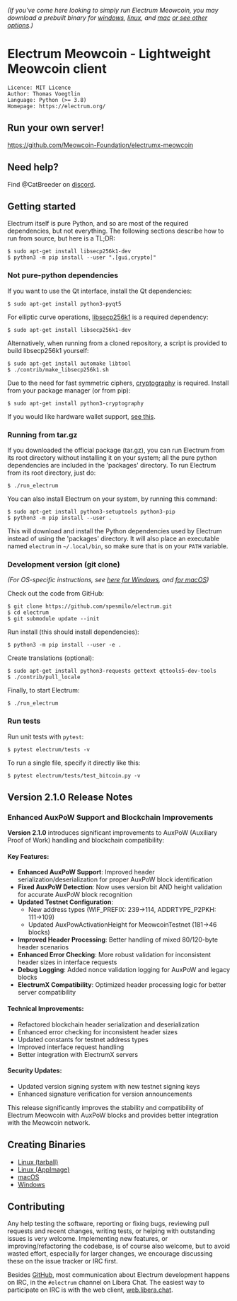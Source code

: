 _(If you've come here looking to simply run Electrum Meowcoin, you may download a prebuilt binary for
[windows](https://github.com/Meowcoin-Foundation/electrum-meowcoin/releases/download/v2.1.0/electrum-meowcoin-v2.1.0-setup.exe),
[linux](https://github.com/Meowcoin-Foundation/electrum-meowcoin/releases/download/v2.1.0/electrum-meowcoin-v2.1.0-x86_64.AppImage), and
[mac](https://github.com/Meowcoin-Foundation/electrum-meowcoin/releases/download/v2.1.0/electrum-meowcoin-v2.1.0.dmg)
[or see other options](https://github.com/Meowcoin-Foundation/electrum-meowcoin/releases/latest).)_

# Electrum Meowcoin - Lightweight Meowcoin client

```
Licence: MIT Licence
Author: Thomas Voegtlin
Language: Python (>= 3.8)
Homepage: https://electrum.org/
```

## Run your own server!

https://github.com/Meowcoin-Foundation/electrumx-meowcoin

## Need help?
Find @CatBreeder on [discord](https://discord.gg/meowcoin).

## Getting started

Electrum itself is pure Python, and so are most of the required dependencies,
but not everything. The following sections describe how to run from source, but here
is a TL;DR:

```
$ sudo apt-get install libsecp256k1-dev
$ python3 -m pip install --user ".[gui,crypto]"
```

### Not pure-python dependencies

If you want to use the Qt interface, install the Qt dependencies:
```
$ sudo apt-get install python3-pyqt5
```

For elliptic curve operations,
[libsecp256k1](https://github.com/bitcoin-core/secp256k1)
is a required dependency:
```
$ sudo apt-get install libsecp256k1-dev
```

Alternatively, when running from a cloned repository, a script is provided to build
libsecp256k1 yourself:
```
$ sudo apt-get install automake libtool
$ ./contrib/make_libsecp256k1.sh
```

Due to the need for fast symmetric ciphers,
[cryptography](https://github.com/pyca/cryptography) is required.
Install from your package manager (or from pip):
```
$ sudo apt-get install python3-cryptography
```

If you would like hardware wallet support,
[see this](https://github.com/spesmilo/electrum-docs/blob/master/hardware-linux.rst).


### Running from tar.gz

If you downloaded the official package (tar.gz), you can run
Electrum from its root directory without installing it on your
system; all the pure python dependencies are included in the 'packages'
directory. To run Electrum from its root directory, just do:
```
$ ./run_electrum
```

You can also install Electrum on your system, by running this command:
```
$ sudo apt-get install python3-setuptools python3-pip
$ python3 -m pip install --user .
```

This will download and install the Python dependencies used by
Electrum instead of using the 'packages' directory.
It will also place an executable named `electrum` in `~/.local/bin`,
so make sure that is on your `PATH` variable.


### Development version (git clone)

_(For OS-specific instructions, see [here for Windows](contrib/build-wine/README_windows.md),
and [for macOS](contrib/osx/README_macos.md))_

Check out the code from GitHub:
```
$ git clone https://github.com/spesmilo/electrum.git
$ cd electrum
$ git submodule update --init
```

Run install (this should install dependencies):
```
$ python3 -m pip install --user -e .
```

Create translations (optional):
```
$ sudo apt-get install python3-requests gettext qttools5-dev-tools
$ ./contrib/pull_locale
```

Finally, to start Electrum:
```
$ ./run_electrum
```

### Run tests

Run unit tests with `pytest`:
```
$ pytest electrum/tests -v
```

To run a single file, specify it directly like this:
```
$ pytest electrum/tests/test_bitcoin.py -v
```

## Version 2.1.0 Release Notes

### Enhanced AuxPoW Support and Blockchain Improvements

**Version 2.1.0** introduces significant improvements to AuxPoW (Auxiliary Proof of Work) handling and blockchain compatibility:

#### Key Features:
- **Enhanced AuxPoW Support**: Improved header serialization/deserialization for proper AuxPoW block identification
- **Fixed AuxPoW Detection**: Now uses version bit AND height validation for accurate AuxPoW block recognition
- **Updated Testnet Configuration**: 
  - New address types (WIF_PREFIX: 239→114, ADDRTYPE_P2PKH: 111→109)
  - Updated AuxPowActivationHeight for MeowcoinTestnet (181→46 blocks)
- **Improved Header Processing**: Better handling of mixed 80/120-byte header scenarios
- **Enhanced Error Checking**: More robust validation for inconsistent header sizes in interface requests
- **Debug Logging**: Added nonce validation logging for AuxPoW and legacy blocks
- **ElectrumX Compatibility**: Optimized header processing logic for better server compatibility

#### Technical Improvements:
- Refactored blockchain header serialization and deserialization
- Enhanced error checking for inconsistent header sizes
- Updated constants for testnet address types
- Improved interface request handling
- Better integration with ElectrumX servers

#### Security Updates:
- Updated version signing system with new testnet signing keys
- Enhanced signature verification for version announcements

This release significantly improves the stability and compatibility of Electrum Meowcoin with AuxPoW blocks and provides better integration with the Meowcoin network.

## Creating Binaries

- [Linux (tarball)](contrib/build-linux/sdist/README.md)
- [Linux (AppImage)](contrib/build-linux/appimage/README.md)
- [macOS](contrib/osx/README.md)
- [Windows](contrib/build-wine/README.md)


## Contributing

Any help testing the software, reporting or fixing bugs, reviewing pull requests
and recent changes, writing tests, or helping with outstanding issues is very welcome.
Implementing new features, or improving/refactoring the codebase, is of course
also welcome, but to avoid wasted effort, especially for larger changes,
we encourage discussing these on the issue tracker or IRC first.

Besides [GitHub](https://github.com/spesmilo/electrum),
most communication about Electrum development happens on IRC, in the
`#electrum` channel on Libera Chat. The easiest way to participate on IRC is
with the web client, [web.libera.chat](https://web.libera.chat/#electrum).
